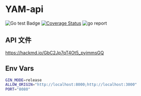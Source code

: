 # YAM-api
![Go test Badge](https://github.com/ray1422/YAM-api/actions/workflows/go_test.yaml/badge.svg?branch=develop) [![Coverage Status](https://coveralls.io/repos/github/ray1422/YAM-api/badge.svg?branch=develop)](https://coveralls.io/github/ray1422/YAM-api?branch=develop) ![go report](https://goreportcard.com/badge/github.com/ray1422/YAM-api)

## API 文件
https://hackmd.io/GbC2Jp7qT4Ot5_pyimmsGQ

## Env Vars
```bash
GIN_MODE=release
ALLOW_ORIGIN="http://localhost:8000;http://localhost:3000"
PORT="8080"
```
